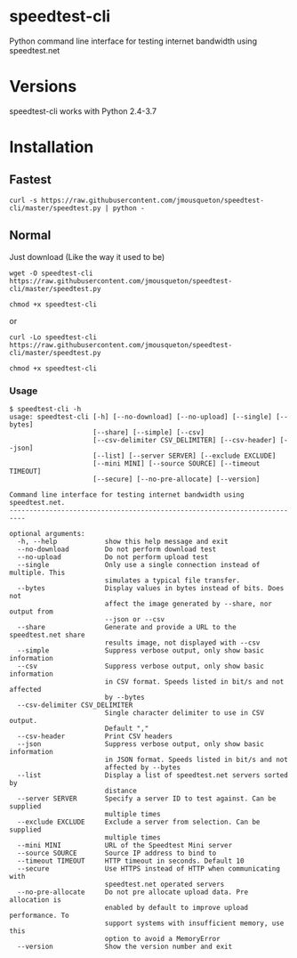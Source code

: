 speedtest-cli
=============

Python command line interface for testing internet bandwidth using
speedtest.net

# Versions
speedtest-cli works with Python 2.4-3.7

# Installation

## Fastest

`curl -s https://raw.githubusercontent.com/jmousqueton/speedtest-cli/master/speedtest.py | python -`

## Normal

Just download (Like the way it used to be)

`wget -O speedtest-cli https://raw.githubusercontent.com/jmousqueton/speedtest-cli/master/speedtest.py`

`chmod +x speedtest-cli`

or

`curl -Lo speedtest-cli https://raw.githubusercontent.com/jmousqueton/speedtest-cli/master/speedtest.py`

`chmod +x speedtest-cli`


### Usage 

    $ speedtest-cli -h
    usage: speedtest-cli [-h] [--no-download] [--no-upload] [--single] [--bytes]
                         [--share] [--simple] [--csv]
                         [--csv-delimiter CSV_DELIMITER] [--csv-header] [--json]
                         [--list] [--server SERVER] [--exclude EXCLUDE]
                         [--mini MINI] [--source SOURCE] [--timeout TIMEOUT]
                         [--secure] [--no-pre-allocate] [--version]

    Command line interface for testing internet bandwidth using speedtest.net.
    --------------------------------------------------------------------------

    optional arguments:
      -h, --help            show this help message and exit
      --no-download         Do not perform download test
      --no-upload           Do not perform upload test
      --single              Only use a single connection instead of multiple. This
                            simulates a typical file transfer.
      --bytes               Display values in bytes instead of bits. Does not
                            affect the image generated by --share, nor output from
                            --json or --csv
      --share               Generate and provide a URL to the speedtest.net share
                            results image, not displayed with --csv
      --simple              Suppress verbose output, only show basic information
      --csv                 Suppress verbose output, only show basic information
                            in CSV format. Speeds listed in bit/s and not affected
                            by --bytes
      --csv-delimiter CSV_DELIMITER
                            Single character delimiter to use in CSV output.
                            Default ","
      --csv-header          Print CSV headers
      --json                Suppress verbose output, only show basic information
                            in JSON format. Speeds listed in bit/s and not
                            affected by --bytes
      --list                Display a list of speedtest.net servers sorted by
                            distance
      --server SERVER       Specify a server ID to test against. Can be supplied
                            multiple times
      --exclude EXCLUDE     Exclude a server from selection. Can be supplied
                            multiple times
      --mini MINI           URL of the Speedtest Mini server
      --source SOURCE       Source IP address to bind to
      --timeout TIMEOUT     HTTP timeout in seconds. Default 10
      --secure              Use HTTPS instead of HTTP when communicating with
                            speedtest.net operated servers
      --no-pre-allocate     Do not pre allocate upload data. Pre allocation is
                            enabled by default to improve upload performance. To
                            support systems with insufficient memory, use this
                            option to avoid a MemoryError
      --version             Show the version number and exit
